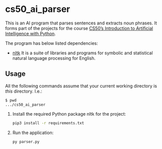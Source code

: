 # cs50_ai_parser

This is an AI program that parses sentences and extracts noun phrases.
It forms part of the projects for the course [CS50’s Introduction to Artificial Intelligence with Python](https://cs50.harvard.edu/ai/2024/).

The program has below listed dependencies:
- [nltk](https://www.nltk.org/) It is a suite of libraries and programs for symbolic and statistical natural language processing for English.

## Usage

All the following commands assume that your current working directory is _this_ directory. I.e.:

```console
$ pwd
.../cs50_ai_parser
```

1. Install the required Python package nltk for the project:

   ```sh
   pip3 install -r requirements.txt
   ```
   
1. Run the application:

   ```sh
   py parser.py
   ```